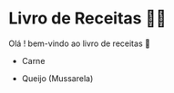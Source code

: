 # Livro de Receitas :man_cook:

Olá ! bem-vindo ao livro de receitas :wave:

- Carne

- Queijo (Mussarela)

